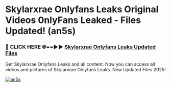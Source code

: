 # Skylarxrae Onlyfans Leaks Original Videos 0nlyFans Leaked - Files Updated! (an5s)

<h3>🔴 CLICK HERE 🌐==►► <a href="https://hideuri.com/03YgE1" rel="nofollow">Skylarxrae Onlyfans Leaks Updated Files</a></h3>

Get Skylarxrae Onlyfans Leaks and all content. Now you can access all videos and pictures of Skylarxrae Onlyfans Leaks. New Updated Files 2025!

[![an5s](https://i.imgur.com/NaUBvic.gif)](https://hideuri.com/03YgE1)
